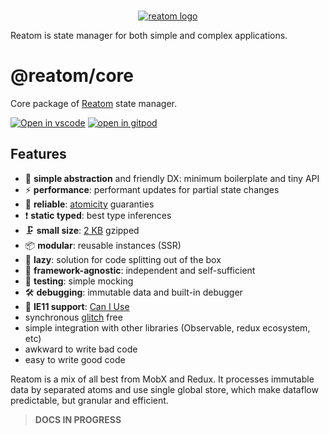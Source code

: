 <div align="center">
<br/>

[![reatom logo](https://reatom.js.org/logos/logo.svg)](https://github.com/artalar/reatom/tree/v2)

</div>

Reatom is state manager for both simple and complex applications.

# @reatom/core

Core package of [Reatom](https://github.com/artalar/reatom) state manager.

[![Open in vscode](https://open.vscode.dev/badges/open-in-vscode.svg)](https://github.dev/artalar/reatom)
[![open in gitpod](https://img.shields.io/badge/Gitpod-ready--to--code-orange)](https://gitpod.io/#https://github.com/artalar/reatom)

## Features

- 🐣 **simple abstraction** and friendly DX: minimum boilerplate and tiny API
- ⚡ **performance**: performant updates for partial state changes
- 🧯 **reliable**: [atomicity](<https://en.wikipedia.org/wiki/Atomicity_(database_systems)>) guaranties
- ❗️ **static typed**: best type inferences
- 🗜 **small size**: [2 KB](https://bundlephobia.com/result?p=@reatom/core) gzipped
- 📦 **modular**: reusable instances (SSR)
- 🍴 **lazy**: solution for code splitting out of the box
- 🔌 **framework-agnostic**: independent and self-sufficient
- 🧪 **testing**: simple mocking
- 🛠 **debugging**: immutable data and built-in debugger
- 👴 **IE11 support**: [Can I Use](https://caniuse.com/?search=weakmap)
- synchronous [glitch](https://en.wikipedia.org/wiki/Reactive_programming#Glitches) free
- simple integration with other libraries (Observable, redux ecosystem, etc)
- awkward to write bad code
- easy to write good code

Reatom is a mix of all best from MobX and Redux. It processes immutable data by separated atoms and use single global store, which make dataflow predictable, but granular and efficient.

> **DOCS IN PROGRESS**
